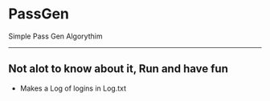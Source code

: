 # PassGen
Simple Pass Gen Algorythim
____________________________

## Not alot to know about it, Run and have fun
* Makes a Log of logins in Log.txt
